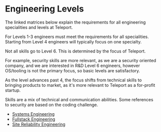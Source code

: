 # Engineering Levels

The linked matrices below explain the requirements for all engineering
specialities and levels at Teleport.

For Levels 1-3 engineers must meet the requirements for all specialities.
Starting from Level 4 engineers will typically focus on one specialty.

Not all skills go to Level 6. This is determined by the focus of Teleport.

For example, security skills are more relevant, as we are a security oriented
company, and we are interested in R&D Level 6 engineers, however OS/tooling is
not the primary focus, so basic levels are satisfactory.

As the level advances past 4, the focus shifts from technical skills to
bringing products to market, as it's more relevant to Teleport as a for-profit
startup.

Skills are a mix of technical and communication abilities. Some references to
security are based on the coding challenge.

* [Systems Engineering](./systems.pdf)
* [Fullstack Engineering](./fullstack.pdf)
* [Site Reliability Engineering](./sre.pdf)
